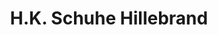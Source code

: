 ---
title: "H.K. Schuhe Hillebrand"
url: /klagenfurt-am-woerthersee/h-k-schuhe-hillebrand/
shop: Schuhe
---